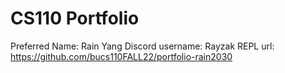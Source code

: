 # CS110 Portfolio
Preferred Name: Rain Yang
Discord username: Rayzak
REPL url: https://github.com/bucs110FALL22/portfolio-rain2030